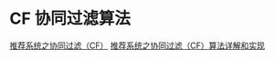 

# CF 协同过滤算法
[推荐系统之协同过滤（CF）](http://lib.csdn.net/article/machinelearning/48966)
[推荐系统之协同过滤（CF）算法详解和实现](https://www.cnblogs.com/maybe2030/p/4636341.html)







